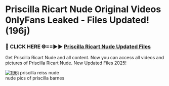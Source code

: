 # Priscilla Ricart Nude Original Videos 0nlyFans Leaked - Files Updated! (196j)

<h3>🔴 CLICK HERE 🌐==►► <a href="https://tinyurl.com/yrmya6cz" rel="nofollow">Priscilla Ricart Nude Updated Files</a></h3>

Get Priscilla Ricart Nude and all content. Now you can access all videos and pictures of Priscilla Ricart Nude. New Updated Files 2025!

[![196j](https://i.imgur.com/FMdXYCs.gif)](https://tinyurl.com/yrmya6cz)
priscilla reiss nude<br>
nude pics of priscilla barnes